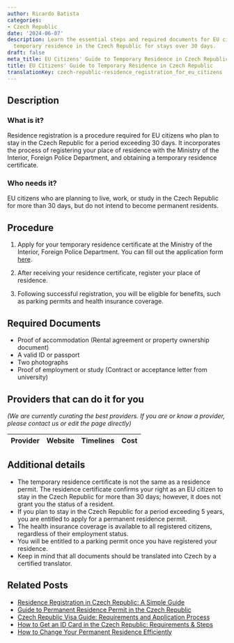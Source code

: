 ```yaml
---
author: Ricardo Batista
categories:
- Czech Republic
date: '2024-06-07'
description: Learn the essential steps and required documents for EU citizens to register
  temporary residence in the Czech Republic for stays over 30 days.
draft: false
meta_title: EU Citizens' Guide to Temporary Residence in Czech Republic
title: EU Citizens' Guide to Temporary Residence in Czech Republic
translationKey: czech-republic-residence_registration_for_eu_citizens
---
```


## Description
### What is it?
Residence registration is a procedure required for EU citizens who plan to stay in the Czech Republic for a period exceeding 30 days. It incorporates the process of registering your place of residence with the Ministry of the Interior, Foreign Police Department, and obtaining a temporary residence certificate.

### Who needs it?
EU citizens who are planning to live, work, or study in the Czech Republic for more than 30 days, but do not intend to become permanent residents.

## Procedure
1. Apply for your temporary residence certificate at the Ministry of the Interior, Foreign Police Department. You can fill out the application form [here](https://www.mvcr.cz/mvcren/article/temporary-residence.aspx).

2. After receiving your residence certificate, register your place of residence.

3. Following successful registration, you will be eligible for benefits, such as parking permits and health insurance coverage.

## Required Documents
- Proof of accommodation (Rental agreement or property ownership document)
- A valid ID or passport
- Two photographs
- Proof of employment or study (Contract or acceptance letter from university)

## Providers that can do it for you

_(We are currently curating the best providers. If you are or know a provider, please contact us or edit the page directly)_

| Provider        |     Website     |     Timelines    |       Cost      |
| :-------------: | :-------------: |  :-------------: | :-------------: |

## Additional details
- The temporary residence certificate is not the same as a residence permit. The residence certificate confirms your right as an EU citizen to stay in the Czech Republic for more than 30 days; however, it does not grant you the status of a resident.
- If you plan to stay in the Czech Republic for a period exceeding 5 years, you are entitled to apply for a permanent residence permit.  
- The health insurance coverage is available to all registered citizens, regardless of their employment status.
- You will be entitled to a parking permit once you have registered your residence.
- Keep in mind that all documents should be translated into Czech by a certified translator.
## Related Posts

- [Residence Registration in Czech Republic: A Simple Guide](https://tramitit.com/guides/czech-republic/residence_registration_for_foreigners/)
- [Guide to Permanent Residence Permit in the Czech Republic](https://tramitit.com/guides/czech-republic/application_for_permanent_residence_permit/)
- [Czech Republic Visa Guide: Requirements and Application Process](https://tramitit.com/guides/czech-republic/application_for_visa/)
- [How to Get an ID Card in the Czech Republic: Requirements & Steps](https://tramitit.com/guides/czech-republic/application_for_issuing_an_id_card/)
- [How to Change Your Permanent Residence Efficiently](https://tramitit.com/guides/czech-republic/change_of_permanent_residence/)